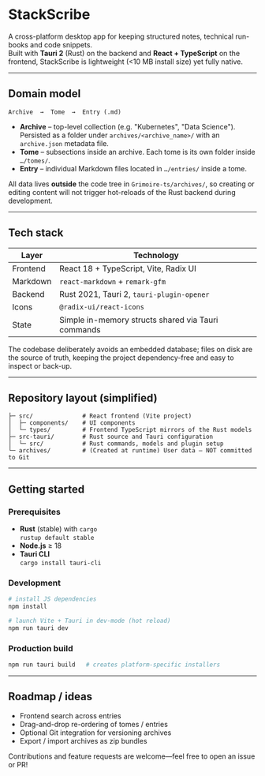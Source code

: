 # StackScribe

A cross-platform desktop app for keeping structured notes, technical run-books and code snippets.  
Built with **Tauri 2** (Rust) on the backend and **React + TypeScript** on the frontend, StackScribe is lightweight (<10 MB install size) yet fully native.

---

## Domain model

```
Archive  →  Tome  →  Entry (.md)
```

* **Archive** – top-level collection (e.g. "Kubernetes", "Data Science").  
  Persisted as a folder under `archives/<archive_name>/` with an `archive.json` metadata file.
* **Tome** – subsections inside an archive. Each tome is its own folder inside `…/tomes/`.
* **Entry** – individual Markdown files located in `…/entries/` inside a tome.

All data lives **outside** the code tree in `Grimoire-ts/archives/`, so creating or editing content will not trigger hot-reloads of the Rust backend during development.

---

## Tech stack

| Layer       | Technology                              |
|-------------|-----------------------------------------|
| Frontend    | React 18 + TypeScript, Vite, Radix UI   |
| Markdown    | `react-markdown` + `remark-gfm`          |
| Backend     | Rust 2021, Tauri 2, `tauri-plugin-opener` |
| Icons       | `@radix-ui/react-icons`                 |
| State       | Simple in-memory structs shared via Tauri commands |

The codebase deliberately avoids an embedded database; files on disk are the source of truth, keeping the project dependency-free and easy to inspect or back-up.

---

## Repository layout (simplified)

```
├─ src/              # React frontend (Vite project)
│  ├─ components/    # UI components
│  └─ types/         # Frontend TypeScript mirrors of the Rust models
├─ src-tauri/        # Rust source and Tauri configuration
│  └─ src/           # Rust commands, models and plugin setup
└─ archives/         # (Created at runtime) User data – NOT committed to Git
```

---

## Getting started

### Prerequisites

* **Rust** (stable) with `cargo`  
  `rustup default stable`
* **Node.js** ≥ 18
* **Tauri CLI**  
  `cargo install tauri-cli`

### Development

```bash
# install JS dependencies
npm install

# launch Vite + Tauri in dev-mode (hot reload)
npm run tauri dev
```

### Production build

```bash
npm run tauri build   # creates platform-specific installers
```

---

## Roadmap / ideas

- Frontend search across entries
- Drag-and-drop re-ordering of tomes / entries
- Optional Git integration for versioning archives
- Export / import archives as zip bundles

Contributions and feature requests are welcome—feel free to open an issue or PR!
